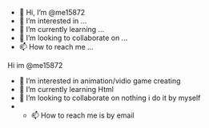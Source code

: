 - 👋 Hi, I’m @me15872
- 👀 I’m interested in ...
- 🌱 I’m currently learning ...
- 💞️ I’m looking to collaborate on ...
- 📫 How to reach me ...

<!---
me15872/me15872 is a ✨ special ✨ repository because its `README.md` (this file) appears on your GitHub profile.
You can click the Preview link to take a look at your changes.
---> Hi im @me15872
- 👀 I’m interested in animation/vidio game creating
-  🌱 I’m currently learning Html
- 💞️ I’m looking to collaborate on nothing i do it by myself
- - 📫 How to reach me is by email
